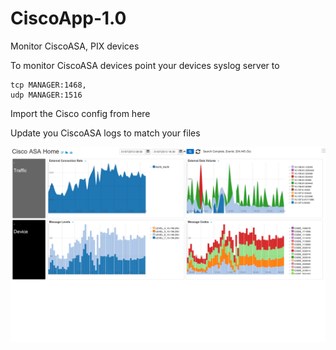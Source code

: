 # CiscoApp-1.0 

Monitor CiscoASA, PIX devices 





To monitor CiscoASA devices point your devices syslog server to 

	tcp MANAGER:1468,
	udp MANAGER:1516 

Import the Cisco config from here 


Update you CiscoASA logs to match your files 


![](docs/images/apphome.png)


